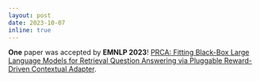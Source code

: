 ```yaml
---
layout: post
date: 2023-10-07
inline: true
---
```


**One** paper was accepted by **EMNLP 2023**! [PRCA: Fitting Black-Box Large Language Models for Retrieval Question Answering via Pluggable Reward-Driven Contextual Adapter](https://arxiv.org/abs/2310.18347).
